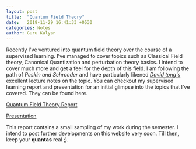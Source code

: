 ```yaml
---
layout: post
title:  "Quantum Field Theory"
date:   2019-11-29 16:41:33 +0530
categories: Notes
author: Guru Kalyan
---
```


Recently I've ventured into quantum field theory over the course of a supervised learning.
I've managed to cover topics such as Classical Field theory, Canonical Quantization and
perturbation theory basics. I intend to cover much more and get a feel for the depth of this
field. I am following the path of *Peskin and Schroeder* and have particularly likened
*[David tong's](http://www.damtp.cam.ac.uk/user/tong/qft.html)* excellent lecture notes on the topic.
You can checkout my supervised learning report and presentation for an initial glimpse into the topics that I've covered. They can be found here.

[Quantum Field Theory Report](https://drive.google.com/file/d/1LJCvweMcU_W7z4prZagbXjewVtFw4Dxv/view?usp=sharing)

[Presentation](https://drive.google.com/file/d/1LJCvweMcU_W7z4prZagbXjewVtFw4Dxv/view?usp=sharing)

This report contains a small sampling of my work during the semester. I intend to post further
developments on this website very soon. Till then, keep your **quantas** real ;).
